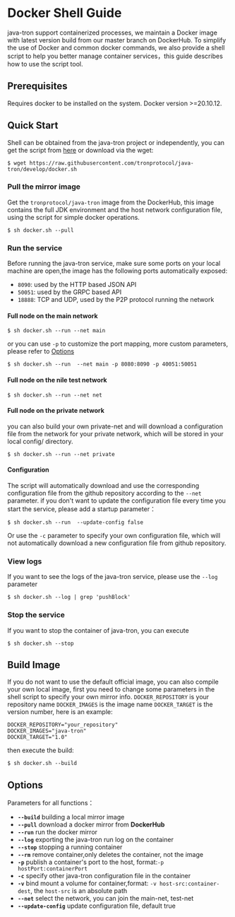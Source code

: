 # Docker Shell Guide

java-tron support containerized processes, we maintain a Docker image with latest version build from our master branch on DockerHub. To simplify the use of Docker and common docker commands, we also provide a shell script to help you better manage container services，this guide describes how to use the script tool.


## Prerequisites

Requires docker to be installed on the system. Docker version >=20.10.12. 


## Quick Start

Shell can be obtained from the java-tron project or independently, you can get the script from [here](https://github.com/tronprotocol/java-tron/docker.sh) or download via the wget:
  ```shell
 $ wget https://raw.githubusercontent.com/tronprotocol/java-tron/develop/docker.sh
  ```

### Pull the mirror image
Get the `tronprotocol/java-tron` image from the DockerHub, this image contains the full JDK environment and the host network configuration file, using the script for simple docker operations.
```shell
$ sh docker.sh --pull
```

### Run the service
Before running the java-tron service, make sure some ports on your local machine are open,the image has the following ports automatically exposed:
- `8090`: used by the HTTP based JSON API
- `50051`: used by the GRPC based API
- `18888`: TCP and UDP, used by the P2P protocol running the network

#### Full node on the main  network

```shell
$ sh docker.sh --run --net main
```
or you can use `-p` to customize  the port mapping, more custom parameters, please refer to [Options](#Options)

```shell
$ sh docker.sh --run  --net main -p 8080:8090 -p 40051:50051 
```

#### Full node on the nile test network
```shell
$ sh docker.sh --run --net net
```

#### Full node on the private network
you can also build your own private-net and will download a configuration file from the network for your private network, which will be stored in your local config/ directory.
```shell
$ sh docker.sh --run --net private
```
#### Configuration
The script will automatically download and use the corresponding  configuration file from the github repository according to the `--net` parameter. if you don't want to update the configuration file every time you start the service, please add a startup parameter：

```shell
$ sh docker.sh --run  --update-config false
```

Or use the `-c` parameter to specify your own configuration file, which will not automatically download a new configuration file from github repository.


### View logs
If you want to see the logs of the java-tron service, please use the `--log` parameter

```shell
$ sh docker.sh --log | grep 'pushBlock'
```
### Stop the service

If you want to stop the container of java-tron, you can execute

```shell
$ sh docker.sh --stop
```

## Build Image

If you do not want to use the default official image, you can also compile your own local image, first you need to change some parameters in the shell script to specify your own mirror info.
`DOCKER_REPOSITORY` is your repository name
`DOCKER_IMAGES` is the image name
`DOCKER_TARGET` is the version number, here is an example:

```shell
DOCKER_REPOSITORY="your_repository"
DOCKER_IMAGES="java-tron"
DOCKER_TARGET="1.0"
```

then execute the build:

```shell
$ sh docker.sh --build
```

## Options

Parameters for all functions：

* **`--build`** building a local mirror image
* **`--pull`**  download a docker mirror from **DockerHub**
* **`--run`**  run the docker mirror
* **`--log`**  exporting the java-tron run log on the container
* **`--stop`**  stopping a running container
* **`--rm`** remove container,only deletes the container, not the image
* **`-p`** publish a container's port to the host, format:`-p hostPort:containerPort`
* **`-c`** specify other java-tron configuration file in the container
* **`-v`**  bind mount a volume for container,format: `-v host-src:container-dest`, the `host-src` is an absolute path
* **`--net`** select the network, you can join the main-net, test-net
* **`--update-config`** update configuration file, default true


